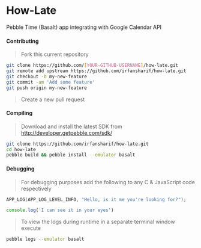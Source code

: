 # How-Late
Pebble Time (Basalt) app integrating with Google Calendar API 


#### Contributing

> Fork this current repository

```sh
git clone https://github.com/[YOUR-GITHUB-USERNAME]/how-late.git
git remote add upstream https://github.com/irfansharif/how-late.git
git checkout -b my-new-feature
git commit -am 'Add some feature'
git push origin my-new-feature
```
> Create a new pull request


#### Compiling
> Download and install the latest SDK from http://developer.getpebble.com/sdk/

```sh
git clone https://github.com/irfansharif/how-late.git
cd how-late
pebble build && pebble install --emulator basalt
```

#### Debugging
> For debugging purposes add the following to any C & JavaScript code respectively

```C
APP_LOG(APP_LOG_LEVEL_INFO, "Hello, is it me you're looking for?");
```
```JavaScript
console.log('I can see it in your eyes')
```
> To view the logs during runtime in a separate terminal window execute

```sh
pebble logs --emulator basalt
```


